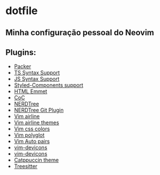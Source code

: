 # dotfile
## Minha configuração pessoal do Neovim

## Plugins:

<ul>
  <li><a href="https://github.com/wbthomason/packer.nvim">Packer</a></li>
  <li><a href="https://github.com/HerringtonDarkholme/yats.vim">TS Syntax Support</a></li>
  <li><a href="https://github.com/MaxMEllon/vim-jsx-pretty">JS Syntax Support</a></li>
  <li><a href="https://github.com/styled-components/vim-styled-components">Styled-Components support</a></li>
  <li><a href="https://github.com/mattn/emmet-vim">HTML Emmet</a></li>
  <li><a href="https://github.com/neoclide/coc.nvim">CoC</a></li>
  <li><a href="https://github.com/preservim/nerdtree">NERDTree</a></li>
  <li><a href="https://github.com/Xuyuanp/nerdtree-git-plugin">NERDTree Git Plugin</a></li>
  <li><a href="https://github.com/vim-airline/vim-airline">Vim airline</a></li>
  <li><a href="https://github.com/vim-airline/vim-airline-themes">Vim airline themes</a></li>
  <li><a href="https://github.com/ap/vim-css-color">Vim css colors</a></li>
  <li><a href="https://github.com/sheerun/vim-polyglot">Vim polyglot</a></li>
  <li><a href="https://github.com/jiangmiao/auto-pairs">Vim Auto pairs</a></li>
  <li><a href="https://github.com/ryanoasis/vim-devicons">vim-devicons</a></li>
  <li><a href="https://github.com/nvim-telescope/telescope.nvim">vim-devicons</a></li>
  <li><a href="https://github.com/catppuccin/nvim">Catppuccin theme</a></li>
  <li><a href="https://github.com/nvim-treesitter/nvim-treesitter">Treesitter</a></li>
</ul>
